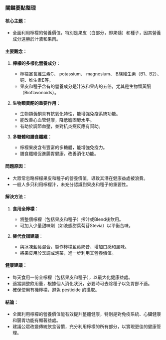 ### 關鍵要點整理

#### 核心主題：
- 全面利用檸檬的營養價值，特別是果皮（白部分，即果髓）和種子，因其營養成分遠勝於汁液和果肉。

#### 主要觀念：
1. **檸檬的多樣化營養成分**：
   - 檸檬富含維生素C、 potassium、 magnesium、 B族維生素（B1、B2）、铜、维生素E等。
   - 果皮和種子含有的營養成分是汁液和果肉的五倍，尤其是生物類黃酮（Bioflavonoids）。

2. **生物類黃酮的重要作用**：
   - 生物類黃酮具有抗氧化特性，能增強免疫系統功能。
   - 能改善心血管健康，降低膽固醇水平。
   - 有助於調節血壓，並對抗炎癥反應有幫助。

3. **多糖體和膳食纖維**：
   - 檸檬果皮含有豐富的多糖體，能增強免疫力。
   - 膳食纖維促進腸胃健康，改善消化功能。

#### 問題原因：
- 大眾常忽略檸檬果皮和種子的營養價值，導致其潛在健康益處被浪費。
- 一般人多只利用檸檬汁，未充分認識到果皮和種子的重要性。

#### 解決方法：
1. **食用全檸檬**：
   - 將整個檸檬（包括果皮和種子）搾汁或Blend後飲用。
   - 可加入少量甜味劑（如液態甜葉菊苷Stevia）以平衡苦味。

2. **替代食譜建議**：
   - 與冰凍藍莓混合，製作檸檬藍莓奶昔，增加口感和風味。
   - 將果皮用於烹調或泡茶，進一步利用其營養價值。

#### 健康建議：
- 每天食用一份全檸檬（包括果皮和種子），以最大化健康益處。
- 適當調整飲用量，根據個人消化狀況，必要時可去除種子以免胃部不適。
- 確保使用有機檸檬，避免 pesticide 的攝取。

#### 結論：
- 全面利用檸檬的營養價值能有效提升整體健康，特別是對免疫系統、心臟健康和腸胃功能有顯著益處。
- 建議公眾改變傳統飲食習慣，充分利用檸檬的所有部分，以實現更佳的健康管理。